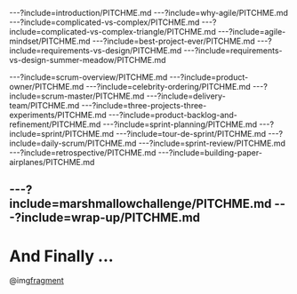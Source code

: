 ---?include=introduction/PITCHME.md
---?include=why-agile/PITCHME.md
---?include=complicated-vs-complex/PITCHME.md
---?include=complicated-vs-complex-triangle/PITCHME.md
---?include=agile-mindset/PITCHME.md
---?include=best-project-ever/PITCHME.md
---?include=requirements-vs-design/PITCHME.md
---?include=requirements-vs-design-summer-meadow/PITCHME.md


---?include=scrum-overview/PITCHME.md
---?include=product-owner/PITCHME.md
---?include=celebrity-ordering/PITCHME.md
---?include=scrum-master/PITCHME.md
---?include=delivery-team/PITCHME.md
---?include=three-projects-three-experiments/PITCHME.md
---?include=product-backlog-and-refinement/PITCHME.md
---?include=sprint-planning/PITCHME.md
---?include=sprint/PITCHME.md
---?include=tour-de-sprint/PITCHME.md
---?include=daily-scrum/PITCHME.md
---?include=sprint-review/PITCHME.md
---?include=retrospective/PITCHME.md
---?include=building-paper-airplanes/PITCHME.md

---?include=marshmallowchallenge/PITCHME.md
---?include=wrap-up/PITCHME.md
---
# And Finally ...
@img[fragment](assets/img/thank-you.jpg)
